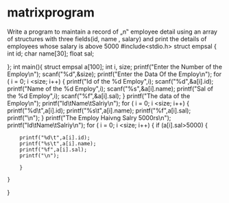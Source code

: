 # matrixprogram 
Write a program to maintain a record of „n‟ employee detail using an array of
structures with three fields(id, name , salary) and print the details of employees
whose salary is above 5000
#include<stdio.h>
struct empsal
{
    int id;
    char name[30];
    float sal;

};
int main(){
    struct empsal a[100]; 
    int i, size;
    printf("Enter the Number of the Employ\n");
    scanf("%d",&size);
    printf("Enter the Data Of the Employ\n");
    for ( i = 0; i <size; i++)
    {
    printf("Id of the %d Employ",i);
    scanf("%d",&a[i].id);
    printf("Name of the %d Employ",i);
    scanf("%s",&a[i].name);
    printf("Sal of the %d Employ",i);
    scanf("%f",&a[i].sal);
    }
    printf("The data of the Employ\n");
    printf("Id\tName\tSalriy\n");
    for ( i = 0; i <size; i++)
    {
        printf("%d\t",a[i].id);
        printf("%s\t",a[i].name);
        printf("%f",a[i].sal);
        printf("\n");
    }
    printf("The Employ Haivng Salry 5000rs\n");
     printf("Id\tName\tSalriy\n");
      for ( i = 0; i <size; i++)
    {
        if (a[i].sal>5000)
        {
    
        printf("%d\t",a[i].id);
        printf("%s\t",a[i].name);
        printf("%f",a[i].sal);
        printf("\n");
    
        }
        
    }
    
    
    
}
